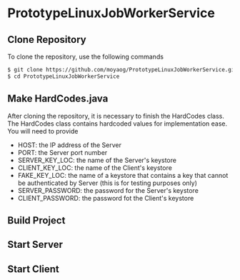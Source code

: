 # PrototypeLinuxJobWorkerService

## Clone Repository
To clone the repository, use the following commands
```bash
$ git clone https://github.com/moyaog/PrototypeLinuxJobWorkerService.git
$ cd PrototypeLinuxJobWorkerService
```

## Make HardCodes.java
After cloning the repository, it is necessary to finish the HardCodes class. The HardCodes class contains hardcoded values for implementation ease. You will need to provide
- HOST: the IP address of the Server
- PORT: the Server port number
- SERVER_KEY_LOC: the name of the Server's keystore
- CLIENT_KEY_LOC: the name of the Client's keystore
- FAKE_KEY_LOC: the name of a keystore that contains a key that cannot be authenticated by Server (this is for testing purposes only)
- SERVER_PASSWORD: the password for the Server's keystore
- CLIENT_PASSWORD: the password fot the Client's keystore

## Build Project

## Start Server

## Start Client
